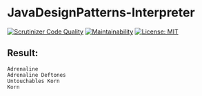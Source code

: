 # JavaDesignPatterns-Interpreter 
[![Scrutinizer Code Quality](https://scrutinizer-ci.com/g/Jagepard/JavaDesignPatterns-Interpreter/badges/quality-score.png?b=master)](https://scrutinizer-ci.com/g/Jagepard/JavaDesignPatterns-Interpreter/?branch=master)
[![Maintainability](https://api.codeclimate.com/v1/badges/06e6f3b1db4ff03f0b91/maintainability)](https://codeclimate.com/github/Jagepard/JavaDesignPatterns-Interpreter/maintainability)
[![License: MIT](https://img.shields.io/badge/license-MIT-498e7f.svg)](https://mit-license.org/)

## Result:
```
Adrenaline
Adrenaline Deftones
Untouchables Korn
Korn
```
